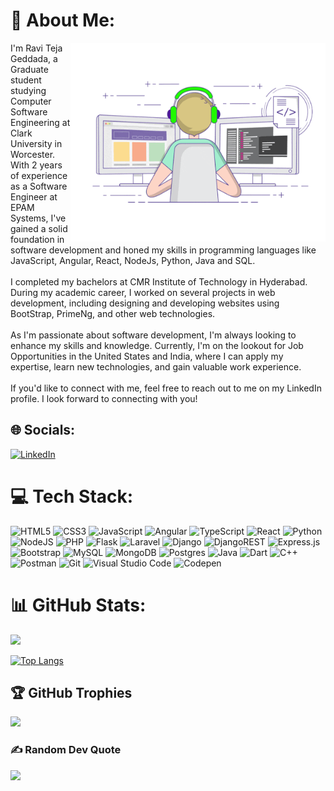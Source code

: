 # 💫 About Me:

<img align="right" alt="GIF" src="https://github.com/Raviteja77/raviteja77/blob/main/coding.gif?raw=true" width="408" height="318" />

I'm Ravi Teja Geddada, a Graduate student studying Computer Software Engineering at Clark University in Worcester. With 2 years of experience as a Software Engineer at EPAM Systems, I've gained a solid foundation in software development and honed my skills in programming languages like JavaScript, Angular, React, NodeJs, Python, Java and SQL.<br><br>I completed my bachelors at CMR Institute of Technology in Hyderabad. During my academic career, I worked on several projects in web development, including designing and developing websites using BootStrap, PrimeNg, and other web technologies.<br><br>As I'm passionate about software development, I'm always looking to enhance my skills and knowledge. Currently, I'm on the lookout for Job Opportunities in the United States and India, where I can apply my expertise, learn new technologies, and gain valuable work experience.<br><br>If you'd like to connect with me, feel free to reach out to me on my LinkedIn profile. I look forward to connecting with you!

## 🌐 Socials:
 [![LinkedIn](https://img.shields.io/badge/LinkedIn-%230077B5.svg?logo=linkedin&logoColor=white)](https://linkedin.com/in/raviteja77)

# 💻 Tech Stack:
![HTML5](https://img.shields.io/badge/html5-%23E34F26.svg?style=plastic&logo=html5&logoColor=white) ![CSS3](https://img.shields.io/badge/css3-%231572B6.svg?style=plastic&logo=css3&logoColor=white) ![JavaScript](https://img.shields.io/badge/javascript-%23323330.svg?style=plastic&logo=javascript&logoColor=%23F7DF1E) ![Angular](https://img.shields.io/badge/angular-%23DD0031.svg?style=plastic&logo=angular&logoColor=white) ![TypeScript](https://img.shields.io/badge/typescript-%23007ACC.svg?style=plastic&logo=typescript&logoColor=white) ![React](https://img.shields.io/badge/react-%2320232a.svg?style=plastic&logo=react&logoColor=%2361DAFB) ![Python](https://img.shields.io/badge/python-3670A0?style=plastic&logo=python&logoColor=ffdd54) ![NodeJS](https://img.shields.io/badge/node.js-6DA55F?style=plastic&logo=node.js&logoColor=white) ![PHP](https://img.shields.io/badge/php-%23777BB4.svg?style=plastic&logo=php&logoColor=white) ![Flask](https://img.shields.io/badge/flask-%23000.svg?style=plastic&logo=flask&logoColor=white) ![Laravel](https://img.shields.io/badge/laravel-%23FF2D20.svg?style=plastic&logo=laravel&logoColor=white) ![Django](https://img.shields.io/badge/django-%23092E20.svg?style=plastic&logo=django&logoColor=white) ![DjangoREST](https://img.shields.io/badge/DJANGO-REST-ff1709?style=plastic&logo=django&logoColor=white&color=ff1709&labelColor=gray) ![Express.js](https://img.shields.io/badge/express.js-%23404d59.svg?style=plastic&logo=express&logoColor=%2361DAFB) ![Bootstrap](https://img.shields.io/badge/bootstrap-%23563D7C.svg?style=plastic&logo=bootstrap&logoColor=white) ![MySQL](https://img.shields.io/badge/mysql-%2300f.svg?style=plastic&logo=mysql&logoColor=white) ![MongoDB](https://img.shields.io/badge/MongoDB-%234ea94b.svg?style=plastic&logo=mongodb&logoColor=white) ![Postgres](https://img.shields.io/badge/postgres-%23316192.svg?style=plastic&logo=postgresql&logoColor=white) ![Java](https://img.shields.io/badge/java-%23ED8B00.svg?style=plastic&logo=java&logoColor=white) ![Dart](https://img.shields.io/badge/dart-%230175C2.svg?style=plastic&logo=dart&logoColor=white) ![C++](https://img.shields.io/badge/c++-%2300599C.svg?style=plastic&logo=c%2B%2B&logoColor=white) ![Postman](https://img.shields.io/badge/Postman-FF6C37?logo=postman&logoColor=white) ![Git](https://img.shields.io/badge/Git-F05033.svg?logo=git&logoColor=white)
![Visual Studio Code](https://img.shields.io/badge/Visual%20Studio%20Code-0078d7.svg?logo=visual-studio-code&logoColor=white) ![Codepen](https://img.shields.io/badge/Codepen-000000.svg?logo=codepen&logoColor=white)
# 📊 GitHub Stats:
![](https://github-readme-stats.vercel.app/api?username=raviteja77&theme=react&hide_border=false&include_all_commits=false&count_private=false)<br/>

[![Top Langs](https://github-readme-stats.vercel.app/api/top-langs/?username=raviteja77&theme=react)](https://github.com/raviteja77/github-readme-stats)

## 🏆 GitHub Trophies
![](https://github-profile-trophy.vercel.app/?username=raviteja77&theme=tokyonight&no-frame=false&no-bg=false&margin-w=4)

### ✍️ Random Dev Quote
![](https://quotes-github-readme.vercel.app/api?type=horizontal&theme=radical)

<!-- Proudly created with GPRM ( https://gprm.itsvg.in ) -->

